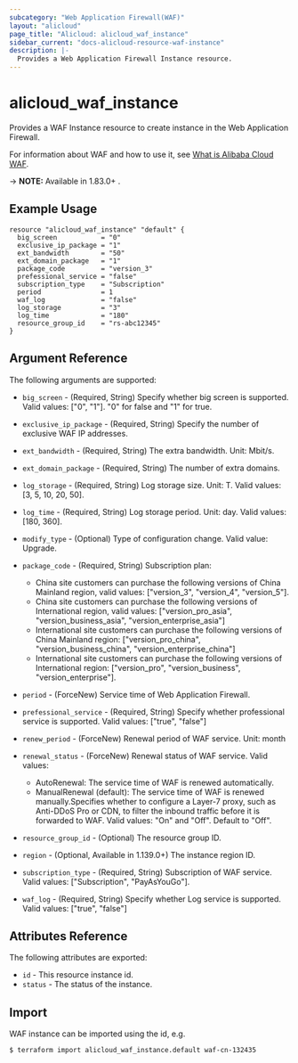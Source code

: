 ```yaml
---
subcategory: "Web Application Firewall(WAF)"
layout: "alicloud"
page_title: "Alicloud: alicloud_waf_instance"
sidebar_current: "docs-alicloud-resource-waf-instance"
description: |-
  Provides a Web Application Firewall Instance resource.
---
```


# alicloud\_waf\_instance

Provides a WAF Instance resource to create instance in the Web Application Firewall.

For information about WAF and how to use it, see [What is Alibaba Cloud WAF](https://www.alibabacloud.com/help/doc-detail/28517.htm).

-> **NOTE:** Available in 1.83.0+ .

## Example Usage

```
resource "alicloud_waf_instance" "default" {
  big_screen           = "0"
  exclusive_ip_package = "1"
  ext_bandwidth        = "50"
  ext_domain_package   = "1"
  package_code         = "version_3"
  prefessional_service = "false"
  subscription_type    = "Subscription"
  period               = 1
  waf_log              = "false"
  log_storage          = "3"
  log_time             = "180"
  resource_group_id    = "rs-abc12345"
}
```
## Argument Reference

The following arguments are supported:

* `big_screen` - (Required, String) Specify whether big screen is supported. Valid values: ["0", "1"]. "0" for false and "1" for true.
* `exclusive_ip_package` - (Required, String) Specify the number of exclusive WAF IP addresses.
* `ext_bandwidth` - (Required, String) The extra bandwidth. Unit: Mbit/s.
* `ext_domain_package` - (Required, String) The number of extra domains.
* `log_storage` - (Required, String) Log storage size. Unit: T. Valid values: [3, 5, 10, 20, 50].
* `log_time` - (Required, String) Log storage period. Unit: day. Valid values: [180, 360].
* `modify_type` - (Optional) Type of configuration change. Valid value: Upgrade.
* `package_code` - (Required, String) Subscription plan:
    * China site customers can purchase the following versions of China Mainland region, valid values: ["version_3", "version_4", "version_5"].
    * China site customers can purchase the following versions of International region, valid values: ["version_pro_asia", "version_business_asia", "version_enterprise_asia"]
    * International site customers can purchase the following versions of China Mainland region: ["version_pro_china", "version_business_china", "version_enterprise_china"]
    * International site customers can purchase the following versions of International region: ["version_pro", "version_business", "version_enterprise"].

* `period` - (ForceNew) Service time of Web Application Firewall.
* `prefessional_service` - (Required, String) Specify whether professional service is supported. Valid values: ["true", "false"]
* `renew_period` - (ForceNew) Renewal period of WAF service. Unit: month
* `renewal_status` - (ForceNew) Renewal status of WAF service. Valid values: 
    * AutoRenewal: The service time of WAF is renewed automatically.
    * ManualRenewal (default): The service time of WAF is renewed manually.Specifies whether to configure a Layer-7 proxy, such as Anti-DDoS Pro or CDN, to filter the inbound traffic before it is forwarded to WAF. Valid values: "On" and "Off". Default to "Off".
* `resource_group_id` - (Optional) The resource group ID.
* `region` - (Optional, Available in 1.139.0+) The instance region ID.
* `subscription_type` - (Required, String) Subscription of WAF service. Valid values: ["Subscription", "PayAsYouGo"].
* `waf_log` - (Required, String) Specify whether Log service is supported. Valid values: ["true", "false"]                                           
			
## Attributes Reference

The following attributes are exported:

* `id` - This resource instance id.
* `status` - The status of the instance.

## Import

WAF instance can be imported using the id, e.g.

```
$ terraform import alicloud_waf_instance.default waf-cn-132435
```
